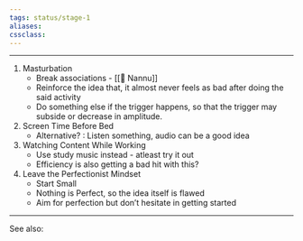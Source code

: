 ```yaml
---
tags: status/stage-1 
aliases:
cssclass: 
---
```

---
1. Masturbation
	- Break associations - [[👤 Nannu]]
	- Reinforce the idea that, it almost never feels as bad after doing the said activity
	- Do something else if the trigger happens, so that the trigger may subside or decrease in amplitude.
2. Screen Time Before Bed
	- Alternative? : Listen something, audio can be a good idea
3. Watching Content While Working
	- Use study music instead - atleast try it out
	- Efficiency is also getting a bad hit with this?
4. Leave the Perfectionist Mindset
	- Start Small
	- Nothing is Perfect, so the idea itself is flawed
	- Aim for perfection but don’t hesitate in getting started

---

See also:



